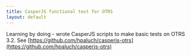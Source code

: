 ```yaml
---
title: CasperJS functional test for OTRS
layout: default
---
```


Learning by doing - wrote CasperJS scripts to make basic tests on OTRS 3.2. See
[https://github.com/hpaluch/casperjs-otrs](https://github.com/hpaluch/casperjs-otrs)

